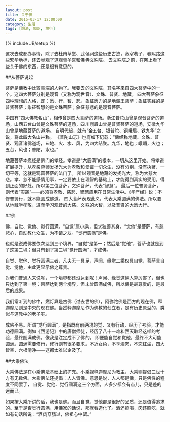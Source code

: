 ```yaml
---
layout: post
title: 关于佛
date: 2015-03-17 12:00:00
category: 生活
tags: [想法, 知识, 旅行]
---
```

{% include JB/setup %}

这次去成都办事情，除了去杜甫草堂、武侯祠这些历史古迹，宽窄巷子、春熙路这些繁华地标，还去参观了道观青羊宫和佛寺文殊院。
去文殊院之前，在网上看了些关于佛的东西，还是很有意思的。

<!--more-->

##从菩萨说起

菩萨是佛教中比较高端的人物了。我要去的文殊院，其名字来自四大菩萨中的一个。这四大菩萨分别是观音（又称为观世音）、文殊、普贤、地藏。
四大菩萨象征四种理想的人格，即：愿、行、智、悲。象征愿力的是地藏王菩萨；象征实践的是普贤菩萨；象征智慧的是文殊菩萨；象征慈悲的是观音菩萨。

中国有“四大佛教名山”，相传曾是四大菩萨的道场。浙江普陀山曾是观音菩萨的道场，山西五台山曾是文殊菩萨的道场，四川峨眉山曾是普贤菩萨的道场，安徽九华山曾是地藏菩萨的道场。
自明代起，就有“金五台、银普陀、铜峨眉、铁九华”之说，将此四大名山并称。
《普陀山志》也有如下记载：“佛经称地藏、文殊、普贤、观音诸佛道场，曰地、火、水、风，为四大结聚。九华，地也；峨嵋，火也；五台，风也；普陀，水也。”

地藏菩萨本愿经是佛门的孝经。孝道是“大圆满”的根本，一切从这里开始。将孝道扩展提升，从孝亲尊师发扬光大为孝敬和爱戴一切众生，没有分别、没有执著、一切平等，这就是观音菩萨的法门了。
所以观音是地藏的发扬光大，称为大慈大悲。孝、慈不能感情用事，一定要依止在理智的基础上，才能得到真实的受用，得到正面的好处。所以第三位菩萨，文殊菩萨，代表“智慧”。
最后一位普贤菩萨，则代表“实践”——必须将孝敬、慈悲、智慧应用在日常生活中。《华严经》说：不修普贤行，就不能圆成佛道。
四大菩萨表现此义，代表大乘圆满的佛法。所以要从地藏学孝敬，进而学习观音的大慈、文殊的大智，以及普贤的大愿大行。

##佛

佛，自觉、觉他、觉行圆满。“自觉”属小乘，但求独善其身。“觉他”是菩萨，有慈悲心，自动教化众生，为不请之友。“觉行圆满”是佛。

也就是说成佛要依次达到三个境界，“自觉”是第一；然后是“觉他”，菩萨也就是到了这第二境；但只有到了第三境“觉行圆满”，才成佛。

自觉、觉他、觉行圆满三者，凡夫无一具足，声闻、缘觉二乘仅具自觉，菩萨具自觉、觉他，由此更显示佛之尊贵。

对我们普通人来说呢，一个境界都还没达到呢！声闻、缘觉这俩人算厉害了，但也只达到了第一境；菩萨达到两个境界，但未曾圆满成佛，所以佛是最尊贵的，是最后的成果。

我们常听到的佛中，燃灯算是古佛（过去世的佛），阿弥陀佛是西方的现在佛，释迦摩尼则是中央的现在佛。当然释迦摩尼作为佛教的创立者，是有历史原型的，类似与道教中的老子吧。

成佛不易。所谓“觉行圆满”，是指既有前两境的觉，又有行动，经历了考验，才能功德圆满。例如《西游记》中的唐僧师徒，经历了八十一难和西天取经这样的考验，最终圆满成佛。像我是注定成不了佛的。
即便能自觉和觉他，最终不大可能圆满。圆满需要修行，修行则有很多要求。不近女色，不享酒肉，不恋红尘，四大皆空，六根清净——这都太难以企及了。

##大乘佛法

大乘佛法是在小乘佛法基础上的扩充。小乘视释迦摩尼为教主，大乘则提倡三世十方有无数佛。大乘佛法还提倡：人人皆佛。意思是说，人人都是佛，只是佛性的程度不同罢了，
自觉、觉他、觉行圆满这三个方面，人多少都会有点儿，只是差的远而已。

如果按大乘所讲的话，我也是佛。而且自觉、觉他都是很好的品质，还是值得追求的。至于是否觉行圆满，用佛家的话说，那就看造化了。酒还照喝，肉还照吃，就如有句话所说：“酒肉穿肠过，佛祖心中留。”